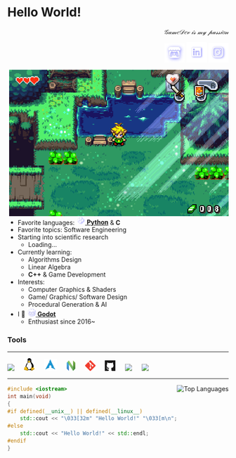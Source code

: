 # Hello World!

<div imgs align="right">

_𝒢𝒶𝓂𝑒𝒟𝑒𝓋 𝒾𝓈 𝓂𝓎 𝓅𝒶𝓈𝓈𝒾𝑜𝓃_
<!-- [<img src="assets/icons/FontAwesome/social_media/twitter.png" width="46pt" />](https://twitter.com/GersonFeDutra) -->
[<img src="assets/icons/FontAwesome/social_media/itch-io.png" width="46pt" />](https://gersonfedutra.itch.io/)
[<img src="assets/icons/FontAwesome/social_media/linkedin.png" width="46pt" />](https://linkedin.com/in/gersonfedutra)
[<img src="assets/icons/FontAwesome/social_media/instagram.png" width="46pt" />](https://instagram.com/gersonfedutra/)

</div>

<div topics>

<img src="assets/lvl1_link.gif" align="right" >

- Favorite languages: [<img src="assets/icons/FontAwesome/languages/python.png" width=20pt /> **Python**](https://www.python.org/) & **C**
- Favorite topics: Software Engineering
- Starting into scientific research
    - Loading...
- Currently learning:
    - Algorithms Design
    - Linear Algebra
    - **C++** & Game Development
    <!-- - Calculus & Statistics -->
- Interests:
    - Computer Graphics & Shaders
    - Game/ Graphics/ Software Design
    - Procedural Generation & AI
- I 💙 [<img src="assets/icons/Godot/godot.png" width=20pt> **Godot**](https://godotengine.org/)
    - Enthusiast since 2016~

</div>

<!-- - Researching about:
    - GitFlow: Trunk-based vs. Branch-based -->

<!-- --- -->

### Tools
---

<div id="tools">

[<img src="https://www.vim.org/images/vim_small.gif" width=24pt/>](https://www.vim.org/) &emsp;
[<img src="https://raw.githubusercontent.com/garrett/Tux/main/tux.svg" width=24pt/>](https://www.linux.org/) &emsp;
[<img src="assets/icons/Arch/arch-logo.png" width=29pt>](https://archlinux.org/) &emsp;
[<img src="assets/icons/NeoVim/neovim-icon.svg" width=20pt>](https://neovim.io/) &emsp;
[<img src="assets/icons/Git/git.svg" width=24pt>](https://git-scm.com/) &emsp;
[<img src="https://raw.githubusercontent.com/edent/SuperTinyIcons/master/images/svg/github.svg" width=24pt/>](https://docs.github.com/) &emsp;
[<img src="https://raw.githubusercontent.com/odb/official-bash-logo/master/assets/Logos/Icons/SVG/16x16.svg" width=24pt/>](https://www.gnu.org/software/bash/) &emsp;
[<img src="https://upload.wikimedia.org/wikipedia/commons/9/9a/Visual_Studio_Code_1.35_icon.svg" width=24pt>](https://code.visualstudio.com/) &emsp;
<!--<img src="https://upload.wikimedia.org/wikipedia/commons/thumb/d/d3/Toolbaricon_RegEx.svg/1920px-Toolbaricon_RegEx.svg.png" width=65pt>-->

</div>

---

<img src="https://github-readme-stats.vercel.app/api/top-langs/?username=GersonFeDutra&layout=compact&theme=synthwave&hide_border=true&langs_count=6&hide=jupyter%20notebook" align="right" alt="Top Languages" >

```Cpp
#include <iostream>
int main(void)
{
#if defined(__unix__) || defined(__linux__)
    std::cout << "\033[32m" "Hello World!" "\033[m\n";
#else
    std::cout << "Hello World!" << std::endl;
#endif
}
```
